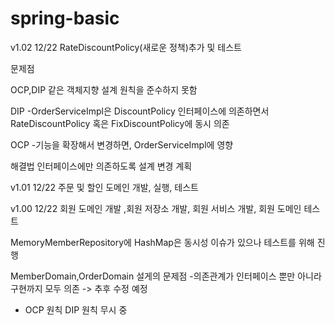 # spring-basic

v1.02 12/22
RateDiscountPolicy(새로운 정책)추가 및 테스트

문제점

OCP,DIP 같은 객체지향 설계 원칙을 준수하지 못함

DIP
-OrderServiceImpl은 DiscountPolicy 인터페이스에 의존하면서 RateDiscountPolicy 혹은
 FixDiscountPolicy에 동시 의존

OCP
-기능을 확장해서 변경하면, OrderServiceImpl에 영향

해결법
인터페이스에만 의존하도록 설계 변경 계획


v1.01 12/22
주문 및 할인 도메인 개발, 실행, 테스트


v1.00 12/22
회원 도메인 개발 ,회원 저장소 개발, 회원 서비스 개발, 회원 도메인 테스트

MemoryMemberRepository에 HashMap은 동시성 이슈가 있으나 테스트를 위해 진행

MemberDomain,OrderDomain 설게의 문제점
-의존관계가 인터페이스 뿐만 아니라 구현까지 모두 의존
-> 추후 수정 예정
- OCP 원칙 DIP 원칙 무시 중
